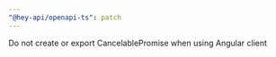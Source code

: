 ```yaml
---
"@hey-api/openapi-ts": patch
---
```


Do not create or export CancelablePromise when using Angular client
